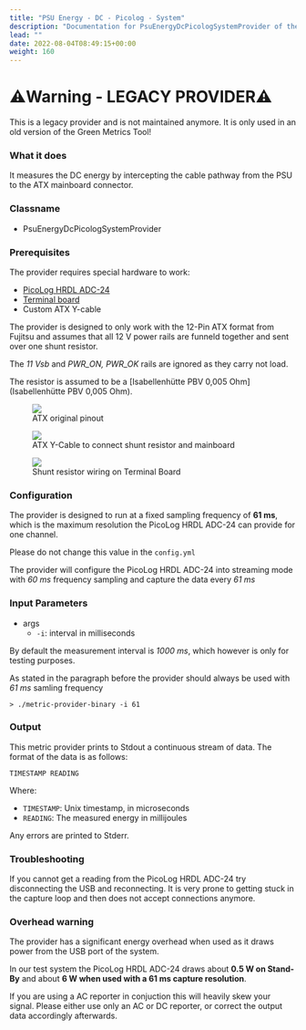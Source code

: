 ```yaml
---
title: "PSU Energy - DC - Picolog - System"
description: "Documentation for PsuEnergyDcPicologSystemProvider of the Green Metrics Tool"
lead: ""
date: 2022-08-04T08:49:15+00:00
weight: 160
---
```


# ⚠️Warning - LEGACY PROVIDER⚠️
This is a legacy provider and is not maintained anymore. It is only used in an old version of the Green Metrics Tool!


### What it does
It measures the DC energy by intercepting the cable pathway from the PSU
to the ATX mainboard connector.

### Classname
- PsuEnergyDcPicologSystemProvider

### Prerequisites

The provider requires special hardware to work: 
- [PicoLog HRDL ADC-24](https://www.picotech.com/data-logger/adc-20-adc-24/precision-data-acquisition)
- [Terminal board](https://www.picotech.com/accessories/terminal-boards/adc-20-24-terminal-board)
- Custom ATX Y-cable

The provider is designed to only work with the 12-Pin ATX format from Fujitsu
and assumes that all 12 V power rails are funneld together and sent over one 
shunt resistor.

The *11 Vsb* and *PWR_ON, PWR_OK* rails are ignored as they carry not load.

The resistor is assumed to be a [Isabellenhütte PBV 0,005 Ohm](Isabellenhütte PBV 0,005 Ohm).

<figure>
  <img src="/img/fujitsu_esprimo_p956_ATX_pinout.webp">
  <figcaption>ATX original pinout</figcaption>
</figure>

<figure>
  <img src="/img/atx_y_cable.webp">
  <figcaption>ATX Y-Cable to connect shunt resistor and mainboard</figcaption>
</figure>

<figure>
  <img src="/img/shunt_resistor_wiring.webp">
  <figcaption>Shunt resistor wiring on Terminal Board</figcaption>
</figure>

### Configuration

The provider is designed to run at a fixed sampling frequency of **61 ms**, which
is the maximum resolution the PicoLog HRDL ADC-24 can provide for one channel.

Please do not change this value in the `config.yml`

The provider will configure the PicoLog HRDL ADC-24 into streaming mode with 
*60 ms* frequency sampling and capture the data every *61 ms*

### Input Parameters

- args
    - `-i`: interval in milliseconds

By default the measurement interval is *1000 ms*, which however is only for testing 
purposes.

As stated in the paragraph before the provider should always be used with *61 ms* samling frequency

```
> ./metric-provider-binary -i 61
```

### Output

This metric provider prints to Stdout a continuous stream of data. The format of the data is as follows:

`TIMESTAMP READING`

Where:
- `TIMESTAMP`: Unix timestamp, in microseconds
- `READING`: The measured energy in millijoules

Any errors are printed to Stderr.

### Troubleshooting

If you cannot get a reading from the PicoLog HRDL ADC-24 try disconnecting the USB
and reconnecting. It is very prone to getting stuck in the capture loop and then
does not accept connections anymore.

### Overhead warning
The provider has a significant energy overhead when used as it draws power
from the USB port of the system.

In our test system the PicoLog HRDL ADC-24 draws about **0.5 W on Stand-By** and
about **6 W when used with a 61 ms capture resolution**.

If you are using a AC reporter in conjuction this will heavily skew your signal.
Please either use only an AC or DC reporter, or correct the output data 
accordingly afterwards.